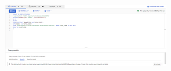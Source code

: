 ![alt text](https://github.com/Udomsak-Putthasri/BADS7105-CRM-Analytics/blob/main/Homework%2006%20-%20Customer%20Segmentation/P1.png?raw=true)
